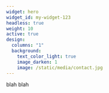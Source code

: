 ```yaml
---
widget: hero
widget_id: my-widget-123
headless: true
weight: 10
active: true
design:
  columns: "1"
  background:
    text_color_light: true
    image_darken: 1
    image: /static/media/contact.jpg
---
```

blah blah